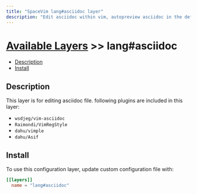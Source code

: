 ```yaml
---
title: "SpaceVim lang#asciidoc layer"
description: "Edit asciidoc within vim, autopreview asciidoc in the default browser, with this layer you can also format asciidoc file."
---
```


# [Available Layers](../../) >> lang#asciidoc

<!-- vim-markdown-toc GFM -->

- [Description](#description)
- [Install](#install)

<!-- vim-markdown-toc -->

## Description

This layer is for editing asciidoc file. following plugins are included in this layer:

- `wsdjeg/vim-asciidoc`
- `Raimondi/VimRegStyle`
- `dahu/vimple`
- `dahu/Asif`

## Install

To use this configuration layer, update custom configuration file with:

```toml
[[layers]]
  name = "lang#asciidoc"
```
